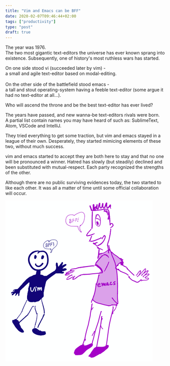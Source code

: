 ```yaml
---
title: "Vim and Emacs can be BFF"
date: 2020-02-07T09:46:44+02:00
tags: ["productivity"]
type: "post"
draft: true
---
```


The year was 1976.
<br/>The two most gigantic text-editors the universe has ever known sprang into existence.
Subsequently, one of history's most ruthless wars has started.

On one side stood vi (succeeded later by vim) -</br> a small and agile text-editor based on modal-editing.
<br/>
<br/>
On the other side of the battlefield stood emacs -</br> a tall and stout operating-system having a feeble text-editor (some argue it had no text-editor at all...). 

Who will ascend the throne and be the best text-editor has ever lived?

The years have passed, and new wanna-be text-editors rivals were born.
<br/>
A partial list contain names you may have heard of such as: SublimeText, Atom, VSCode and IntelliJ.

They tried everything to get some traction, but vim and emacs stayed in a league of their own.
Desperately, they started mimicing elements of these two, without much success.

vim and emacs started to accept they are both here to stay and that no one will be pronounced a winner. 
Hatred has slowly (but steadily) declined and been substituted with mutual-respect.
Each party recognized the strengths of the other. 

Although there are no public surviving evidences today, the two started to like each other.
It was all a matter of time until some official collaboration will occur. 


![bff-image][bff-image]


[bff]: https://en.wikipedia.org/wiki/Best_friends_forever
[dotemacs]: https://github.com/YaronWittenstein/dotemacs
[vimgolf.el]: https://github.com/YaronWittenstein/vimgolf.el
[bff-image]: images/bff.png 
